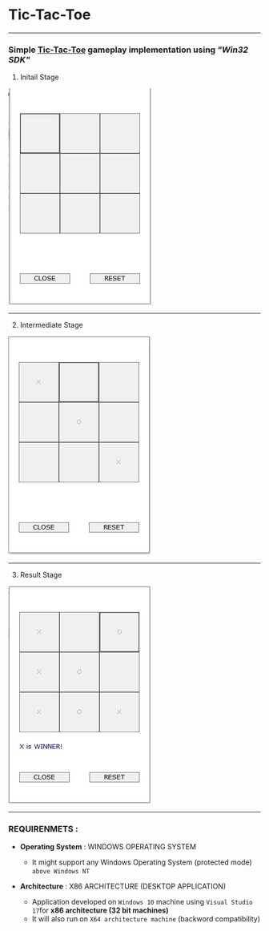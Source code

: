 # Tic-Tac-Toe
___

### Simple [Tic-Tac-Toe](https://en.wikipedia.org/wiki/Tic-tac-toe) gameplay implementation using _"Win32 SDK"_



1. Initail Stage

![alt text](https://github.com/bharatmazire/Game-TicTacToe-Win32/blob/master/TicTacToe/InitialStage.JPG)

___

2. Intermediate Stage

![alt text](https://github.com/bharatmazire/Game-TicTacToe-Win32/blob/master/TicTacToe/IntermediateStage.JPG)


___

3. Result Stage

![alt text](https://github.com/bharatmazire/Game-TicTacToe-Win32/blob/master/TicTacToe/ResultStage.JPG)

___

### REQUIRENMETS :

+ **Operating System** : WINDOWS OPERATING SYSTEM
  + It might support any Windows Operating System (protected mode) `above Windows NT`

+ **Architecture** : X86 ARCHITECTURE (DESKTOP APPLICATION)
  + Application developed on `Windows 10` machine using `Visual Studio 17`for  **x86 architecture (32 bit machines)**
  + It will also run on `X64 architecture machine` (backword compatibility)

